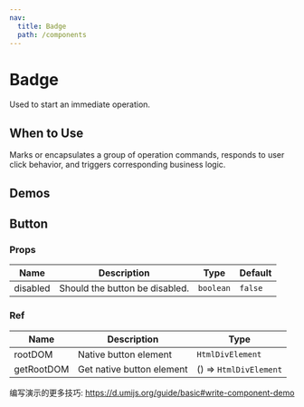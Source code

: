 ```yaml
---
nav:
  title: Badge
  path: /components
---
```


# Badge

Used to start an immediate operation.

## When to Use

Marks or encapsulates a group of operation commands, responds to user click behavior, and triggers corresponding business logic.

## Demos

<code src="./demos/demo1.tsx"></code>

## Button

### Props

| Name     | Description                    | Type      | Default |
| -------- | ------------------------------ | --------- | ------- |
| disabled | Should the button be disabled. | `boolean` | `false` |

### Ref

| Name       | Description               | Type                   |
| ---------- | ------------------------- | ---------------------- |
| rootDOM    | Native button element     | `HtmlDivElement`       |
| getRootDOM | Get native button element | () => `HtmlDivElement` |

编写演示的更多技巧: https://d.umijs.org/guide/basic#write-component-demo
